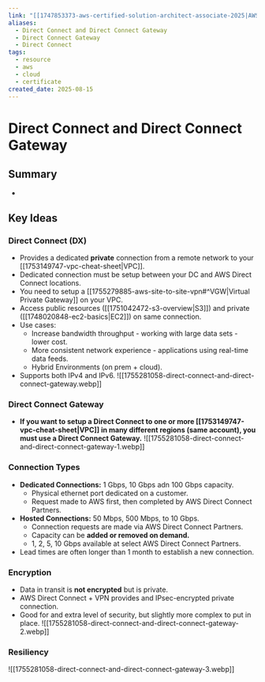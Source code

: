 ```yaml
---
link: "[[1747853373-aws-certified-solution-architect-associate-2025|AWS Certified Solution Architect Associate 2025]]"
aliases:
  - Direct Connect and Direct Connect Gateway
  - Direct Connect Gateway
  - Direct Connect
tags:
  - resource
  - aws
  - cloud
  - certificate
created_date: 2025-08-15
---
```

# Direct Connect and Direct Connect Gateway
## Summary
- 
## Key Ideas
### Direct Connect (DX)
- Provides a dedicated **private** connection from a remote network to your [[1753149747-vpc-cheat-sheet|VPC]].
- Dedicated connection must be setup between your DC and AWS Direct Connect locations.
- You need to setup a [[1755279885-aws-site-to-site-vpn#^VGW|Virtual Private Gateway]] on your VPC.
- Access public resources ([[1751042472-s3-overview|S3]]) and private ([[1748020848-ec2-basics|EC2]]) on same connection.
- Use cases:
	- Increase bandwidth throughput - working with large data sets - lower cost.
	- More consistent network experience - applications using real-time data feeds.
	- Hybrid Environments (on prem + cloud).
- Supports both IPv4 and IPv6.
![[1755281058-direct-connect-and-direct-connect-gateway.webp]]

### Direct Connect Gateway
- **If you want to setup a Direct Connect to one or more [[1753149747-vpc-cheat-sheet|VPC]] in many different regions (same account), you must use a Direct Connect Gateway.**
![[1755281058-direct-connect-and-direct-connect-gateway-1.webp]]

### Connection Types
- **Dedicated Connections:** 1 Gbps, 10 Gbps adn 100 Gbps capacity.
	- Physical ethernet port dedicated on a customer.
	- Request made to AWS first, then completed by AWS Direct Connect Partners.
- **Hosted Connections:** 50 Mbps, 500 Mbps, to 10 Gbps.
	- Connection requests are made via AWS Direct Connect Partners.
	- Capacity can be **added or removed on demand.**
	- 1, 2, 5, 10 Gbps available at select AWS Direct Connect Partners.
- Lead times are often longer than 1 month to establish a new connection.

### Encryption
- Data in transit is **not encrypted** but is private.
- AWS Direct Connect + VPN provides and IPsec-encrypted private connection.
- Good for and extra level of security, but slightly more complex to put in place.
![[1755281058-direct-connect-and-direct-connect-gateway-2.webp]]

### Resiliency
![[1755281058-direct-connect-and-direct-connect-gateway-3.webp]]

